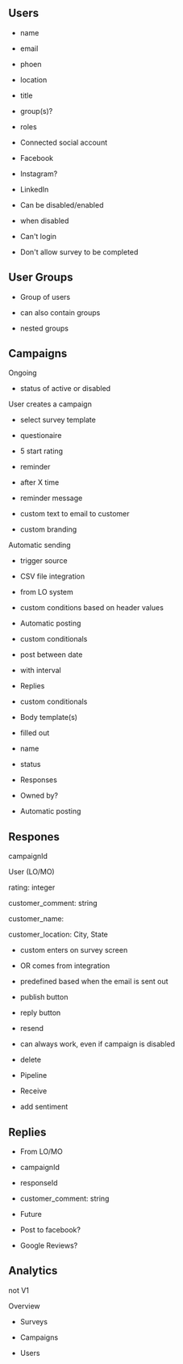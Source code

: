 ## Users

- name

- email

- phoen

- location

- title

- group(s)?

- roles

- Connected social account

- Facebook

- Instagram?

- LinkedIn

- Can be disabled/enabled

- when disabled

- Can't login

- Don't allow survey to be completed

  
  

## User Groups

- Group of users

- can also contain groups

- nested groups

  

## Campaigns

Ongoing

- status of active or disabled

User creates a campaign

- select survey template

- questionaire

- 5 start rating

- reminder

- after X time

- reminder message

- custom text to email to customer

- custom branding

  

Automatic sending

- trigger source

- CSV file integration

- from LO system

- custom conditions based on header values

- Automatic posting

- custom conditionals

- post between date

- with interval

- Replies

- custom conditionals

- Body template(s)

- filled out

  

- name

- status

- Responses

- Owned by?

- Automatic posting

  
  

## Respones

campaignId

User (LO/MO)

rating: integer

customer_comment: string

customer_name:

customer_location: City, State

- custom enters on survey screen

- OR comes from integration

- predefined based when the email is sent out

- publish button

- reply button

- resend

- can always work, even if campaign is disabled

- delete

  

- Pipeline

- Receive

- add sentiment

  

## Replies

- From LO/MO

- campaignId

- responseId

- customer_comment: string

- Future

- Post to facebook?

- Google Reviews?

  

## Analytics

not V1

  

Overview

- Surveys

- Campaigns

- Users